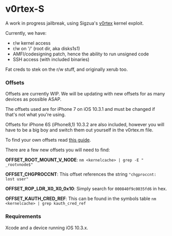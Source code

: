 # v0rtex-S

A work in progress jailbreak, using Sigzua's [v0rtex](https://github.com/Siguza/v0rtex) kernel exploit.

Currently, we have:
 - r/w kernel access
 - r/w on '/' (root dir, aka disks1s1)
 - AMFI/codesigning patch, hence the ability to run unsigned code
 - SSH access (with included binaries)

Fat creds to stek on the r/w stuff, and originally xerub too. 

### Offsets

Offsets are currently WIP. We will be updating with new offsets for as many devices as possible ASAP.

The offsets used are for iPhone 7 on iOS 10.3.1 and must be changed if that's not what you're using.

Offsets for iPhone 6S (iPhone8,1) 10.3.2 are also included, however you will have to be a big boy and switch them out yourself in the v0rtex.m file.

To find your own offsets read [this guide](https://gist.github.com/uroboro/5b2b2b2aa1793132c4e91826ce844957).

There are a few new offsets you will need to find:

**OFFSET_ROOT_MOUNT_V_NODE**: ```nm <kernelcache> | grep -E " _rootvnode$"```

**OFFSET_CHGPROCCNT**: This offset references the string ```"chgproccnt: lost user"```

**OFFSET_ROP_LDR_X0_X0_0x10**: Simply search for ```000840f9c0035fd6``` in hex.

**OFFSET_KAUTH_CRED_REF**: This can be found in the symbols table ```nm <kernelcache> | grep kauth_cred_ref```

### Requirements

Xcode and a device running iOS 10.3.x.
